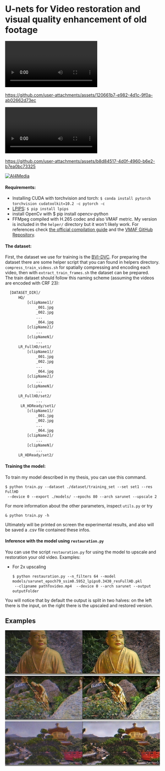 # U-nets for Video restoration and visual quality enhancement of old footage
<video src="pics/f10000-0180.mp4"></video>

https://github.com/user-attachments/assets/120661b7-e982-4d1c-9f0a-ab02662d73ec


<video src="pics/f10455-0621.mp4"></video>


https://github.com/user-attachments/assets/b8d84517-4d0f-4960-b6e2-b7ea0bc73325


[![AI4Media](https://img.youtube.com/vi/FCY9JW-iUN0/0.jpg)](https://www.youtube.com/embed/FCY9JW-iUN0?si=hKigchXoQR0BGUMk)


#### Requirements:

- Installing CUDA with torchvision and torch: `$ conda install pytorch torchvision cudatoolkit=10.2 -c pytorch -c`
- [LPIPS](https://github.com/richzhang/PerceptualSimilarity): `$ pip install lpips`
- install OpenCv with $ pip install opencv-python
- FFMpeg compiled with H.265 codec and also VMAF metric. My version is included in the `helper/` directory but it won't
  likely work. For references
  check [the official compilation guide](https://trac.ffmpeg.org/wiki/CompilationGuide/Ubuntu) and
  the [VMAF GitHub Repository](https://github.com/Netflix/vmaf).

#### The dataset:

First, the dataset we use for training is the [BVI-DVC](https://arxiv.org/pdf/2003.13552). For preparing the dataset
there are some helper script that you can found in helpers directory.
`compress_train_videos.sh` for spatially compressing and encoding each video, then with `extract_train_frames.sh` the
dataset can be prepared.   
The train dataset should follow this naming scheme (assuming the videos are encoded with CRF 23):

```
  [DATASET_DIR]/
      HQ/
          [clipName1]/
              _001.jpg
              _002.jpg
              ...
              _064.jpg
          [clipName2]/
              ...
          [clipNameN]/
              ...
      LR_FullHD/set1/
          [clipName1]/
              _001.jpg
              _002.jpg
              ...
              _064.jpg
          [clipName2]/
              ...
          [clipNameN]/
              ...
      LR_FullHD/set2/
              ...
       LR_HDReady/set1/
          [clipName1]/
              _001.jpg
              _002.jpg
              ...
              _064.jpg
          [clipName2]/
              ...
          [clipNameN]/
              ...
      LR_HDReady/set2/

```

#### Training the model:

To train my model described in my thesis, you can use this command.

```
$ python train.py --dataset ./dataset/training_set --set set1 --res FullHD
 --device 0 --export ./models/ --epochs 80 --arch sarunet --upscale 2
```

For more information about the other parameters, inspect `utils.py` or try

```
& python train.py -h
```

Ultimately will be printed on screen the experimental results, and also will be saved a .csv file contained these infos.

#### Inference with the model using `restauration.py`

You can use the script `restauration.py` for using the model to upscale and restoration your old video. Examples:

- For 2x upscaling
    ```
    $ python restauration.py --n_filters 64 --model models/sarunet_epoch79_ssim0.5952_lpips0.3430_resFullHD.pkl
     --clipname pathTovideo.mp4  --device 0 --arch sarunet --output outputFolder

    ```

You will notice that by default the output is split in two halves: on the left there is the input, on the right there is
the upscaled and restored version.



## Examples

![HongKong_1](pics/hongKong_1.jpg)
![HongKong_2](pics/hongKong_2.jpg)
![HongKong_3](pics/hongKong_3.jpg)
